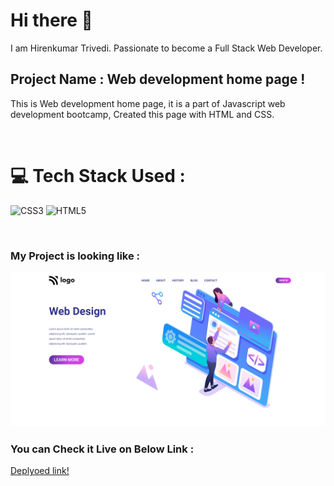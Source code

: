 # Hi there 👋

I am Hirenkumar Trivedi. Passionate to become a Full Stack Web Developer.

## Project Name : **Web development home page !**

This is Web development home page, it is a part of Javascript web development bootcamp, Created this page with HTML and CSS.


</br>

# 💻 Tech Stack Used :

![CSS3](https://img.shields.io/badge/css3-%231572B6.svg?style=for-the-badge&logo=css3&logoColor=white) ![HTML5](https://img.shields.io/badge/html5-%23E34F26.svg?style=for-the-badge&logo=html5&logoColor=white)

</br>

### My Project is looking like :

![Web Site Image](./assets/p1.PNG)

### You can Check it Live on Below Link :

[Deplyoed link!](https://liveclassproject8.netlify.app/)
